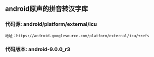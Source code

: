 
##  android原声的拼音转汉字库

### 代码源: android/platform/external/icu
    地址：https://android.googlesource.com/platform/external/icu/+refs

### 代码版本: android-9.0.0_r3
